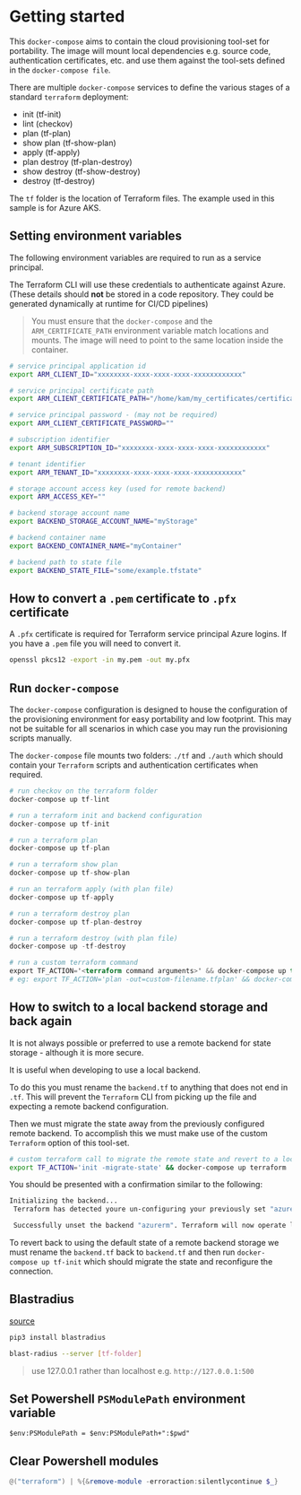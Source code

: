 # Getting started

This `docker-compose` aims to contain the cloud provisioning tool-set for portability.  The image will mount local dependencies e.g. source code, authentication certificates, etc. and use them against the tool-sets defined in the `docker-compose file`.  

There are multiple `docker-compose` services to define the various stages of a standard `terraform` deployment:

- init (tf-init)
- lint (checkov)
- plan (tf-plan)
- show plan (tf-show-plan)
- apply (tf-apply)
- plan destroy (tf-plan-destroy)
- show destroy (tf-show-destroy)
- destroy (tf-destroy)

The `tf` folder is the location of Terraform files. The example used in this sample is for Azure AKS.

## Setting environment variables

The following environment variables are required to run as a service principal.  

The Terraform CLI will use these credentials to authenticate against Azure.  (These details should **not** be stored in a code repository. They could be generated dynamically at runtime for CI/CD pipelines)

> You must ensure that the `docker-compose` and the `ARM_CERTIFICATE_PATH` environment variable match locations and mounts.  The image will need to point to the same location inside the container.

```bash
# service principal application id
export ARM_CLIENT_ID="xxxxxxxx-xxxx-xxxx-xxxx-xxxxxxxxxxxx"

# service principal certificate path
export ARM_CLIENT_CERTIFICATE_PATH="/home/kam/my_certificates/certificate.pfx"

# service principal password - (may not be required)
export ARM_CLIENT_CERTIFICATE_PASSWORD=""

# subscription identifier
export ARM_SUBSCRIPTION_ID="xxxxxxxx-xxxx-xxxx-xxxx-xxxxxxxxxxxx"

# tenant identifier
export ARM_TENANT_ID="xxxxxxxx-xxxx-xxxx-xxxx-xxxxxxxxxxxx"

# storage account access key (used for remote backend)
export ARM_ACCESS_KEY=""

# backend storage account name
export BACKEND_STORAGE_ACCOUNT_NAME="myStorage"

# backend container name 
export BACKEND_CONTAINER_NAME="myContainer"

# backend path to state file
export BACKEND_STATE_FILE="some/example.tfstate"
```

## How to convert a `.pem` certificate to `.pfx` certificate

A `.pfx` certificate is required for Terraform service principal Azure logins.  If you have a `.pem` file you will need to convert it.

```bash
openssl pkcs12 -export -in my.pem -out my.pfx
```

## Run `docker-compose`

The `docker-compose` configuration is designed to house the configuration of the provisioning environment for easy portability and low footprint.  This may not be suitable for all scenarios in which case you may run the provisioning scripts manually.

The `docker-compose` file mounts two folders: `./tf` and `./auth` which should contain your `Terraform` scripts and authentication certificates when required.

```terraform
# run checkov on the terraform folder
docker-compose up tf-lint

# run a terraform init and backend configuration
docker-compose up tf-init

# run a terraform plan
docker-compose up tf-plan

# run a terraform show plan
docker-compose up tf-show-plan

# run an terraform apply (with plan file)
docker-compose up tf-apply

# run a terraform destroy plan
docker-compose up tf-plan-destroy

# run a terraform destroy (with plan file)
docker-compose up -tf-destroy

# run a custom terraform command
export TF_ACTION='<terraform command arguments>' && docker-compose up terraform
# eg: export TF_ACTION='plan -out=custom-filename.tfplan' && docker-compose up terraform

```

## How to switch to a local backend storage and back again

It is not always possible or preferred to use a remote backend for state storage - although it is more secure.

It is useful when developing to use a local backend.  

To do this you must rename the `backend.tf` to anything that does not end in `.tf`.  This will prevent the `Terraform` CLI from picking up the file and expecting a remote backend configuration.  

Then we must migrate the state away from the previously configured remote backend.  To accomplish this we must make use of the custom `Terraform` option of this tool-set.

```bash
# custom terraform call to migrate the remote state and revert to a local backend
export TF_ACTION='init -migrate-state' && docker-compose up terraform
```

You should be presented with a confirmation similar to the following:

```bash
Initializing the backend...
 Terraform has detected youre un-configuring your previously set "azurerm" backend.

 Successfully unset the backend "azurerm". Terraform will now operate locally.
```

To revert back to using the default state of a remote backend storage we must rename the `backend.tf` back to `backend.tf` and then run `docker-compose up tf-init` which should migrate the state and reconfigure the connection.

## Blastradius

[source](https://github.com/28mm/blast-radius)

```bash
pip3 install blastradius

blast-radius --server [tf-folder]
```

> use 127.0.0.1 rather than localhost e.g. `http://127.0.0.1:500`

## Set Powershell `PSModulePath` environment variable

```azurepowershell
$env:PSModulePath = $env:PSModulePath+":$pwd"
```

## Clear Powershell modules

```powershell
@("terraform") | %{&remove-module -erroraction:silentlycontinue $_}
```
